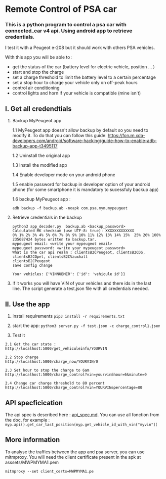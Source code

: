 # Remote Control of PSA car
### This is a python program to control a psa car with connected_car v4 api. Using android app to retrieve credentials.
I test it with a Peugeot e-208 but it should work with others PSA vehicles.

With this app  you will be able to :
 - get the status of the car (battery level for electric vehicle, position ... )
 - start and stop the charge
 - set a charge threshold to limit the battery level to a certain percentage
 - set a stop hour to charge your vehicle only on off-peak hours
 - control air conditioning
 - control lights and horn if your vehicle is compatible (mine isn't) 

## I. Get all credendtials
1. Backup MyPeugeot app

    1.1 MyPeugeot app doesn't allow backup by default so you need to modify it.
    To do that you can follow this guide: https://forum.xda-developers.com/android/software-hacking/guide-how-to-enable-adb-backup-app-t3495117  
    
    1.2 Uninstall the original app
    
    1.3 Install the modified app
    
    1.4 Enable developer mode on your android phone 
    
    1.5 enable password for backup in developer option of your android phone (for some smartphone it is mandatory to sucessfuly backup app)
    
    1.6 backup MyPeugeot app : 
    
    ``` adb backup -f backup.ab -noapk com.psa.mym.mypeugeot ```
    
2. Retrieve credentials in the backup

    ```
   python3 app_decoder.py  backup.ab <backup_password>
   Calculated MK checksum (use UTF-8: true): XXXXXXXXXXXXX
    0% 1% 2% 3% 4% 5% 6% 7% 8% 9% 10% 11% 12% 13% 14% 15%  25% 26% 100% 
    235687424 bytes written to backup.tar.
    mypeugeot email: <write your mypeugeot email>
    mypeugeot password: <write your mypeugeot password>
    What is the car api realm : clientsB2CPeugeot, clientsB2CDS, clientsB2COpel, clientsB2CVauxhall
    clientsB2CPeugeot
    save config change

    Your vehicles: {'VINNUBMER': {'id': 'vehicule id'}} 
      ``` 
 3. If it works you will have VIN of your vehicles and there ids in the last line. The script generate a test.json file with all credentials needed.
 
 ## II. Use the app
  1. Install requirements
  ```pip3 install -r requirements.txt```
  2. start the app:
   ``python3 server.py -f test.json -c charge_control1.json`` 
  
  3. Test it 
  
    2.1 Get the car state :
    http://localhost:5000/get_vehiculeinfo/YOURVIN
    
    2.2 Stop charge
    http://localhost:5000/charge_now/YOURVIN/0
    
    2.3 Set hour to stop the charge to 6am
    http://localhost:5000/charge_control?vin=yourvin&hour=6&minute=0 
    
    2.4 Change car charge threshold to 80 percent
    http://localhost:5000/charge_control?vin=YOURVIN&percentage=80 
           
## API specficication
The api spec is described here : [api_spec.md](api_spec.md).
You can use all fonction from the doc, for example :
```myp.api().get_car_last_position(myp.get_vehicle_id_with_vin("myvin"))```
## More information
To analyse the traffics between the app and psa server, you can use mitmproxy.
You will need the client certificate present in the apk at asssets/MWPMYMA1.pem

```mitmproxy --set client_certs=MWPMYMA1.pe```